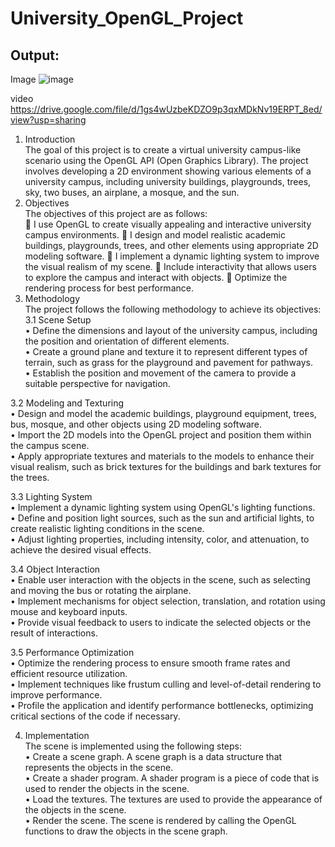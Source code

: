 # University_OpenGL_Project

## Output:
Image
![image](https://github.com/rakib38324/University_OpenGL_Project/assets/108406603/2e359c01-cefe-4f23-889a-c9030615ffaf)

video
https://drive.google.com/file/d/1gs4wUzbeKDZO9p3qxMDkNv19ERPT_8ed/view?usp=sharing
1. Introduction   
The goal of this project is to create a virtual university campus-like scenario using the OpenGL API (Open Graphics Library). The project involves developing a 2D environment showing various elements of a university campus, including university buildings, playgrounds, trees, sky, two buses, an airplane, a mosque, and the sun.   
2. Objectives   
The objectives of this project are as follows:  
	I use OpenGL to create visually appealing and interactive university campus environments.
	I design and model realistic academic buildings, playgrounds, trees, and other elements using appropriate 2D modeling software.
	I implement a dynamic lighting system to improve the visual realism of my scene.
	Include interactivity that allows users to explore the campus and interact with objects.
	Optimize the rendering process for best performance.    
3. Methodology   
The project follows the following methodology to achieve its objectives:  
3.1 Scene Setup  
•	Define the dimensions and layout of the university campus, including the position and orientation of different elements.  
•	Create a ground plane and texture it to represent different types of terrain, such as grass for the playground and pavement for pathways.  
•	Establish the position and movement of the camera to provide a suitable perspective for navigation.  
  
3.2 Modeling and Texturing  
•	Design and model the academic buildings, playground equipment, trees, bus, mosque, and other objects using 2D modeling software.  
•	Import the 2D models into the OpenGL project and position them within the campus scene.  
•	Apply appropriate textures and materials to the models to enhance their visual realism, such as brick textures for the buildings and bark textures for the trees.  
  
  
3.3 Lighting System  
•	Implement a dynamic lighting system using OpenGL's lighting functions.  
•	Define and position light sources, such as the sun and artificial lights, to create realistic lighting conditions in the scene.  
•	Adjust lighting properties, including intensity, color, and attenuation, to achieve the desired visual effects.  
  
3.4 Object Interaction  
•	Enable user interaction with the objects in the scene, such as selecting and moving the bus or rotating the airplane.  
•	Implement mechanisms for object selection, translation, and rotation using mouse and keyboard inputs.  
•	Provide visual feedback to users to indicate the selected objects or the result of interactions.  
  
3.5 Performance Optimization  
•	Optimize the rendering process to ensure smooth frame rates and efficient resource utilization.  
•	Implement techniques like frustum culling and level-of-detail rendering to improve performance.  
•	Profile the application and identify performance bottlenecks, optimizing critical sections of the code if necessary.  
  
4. Implementation  
The scene is implemented using the following steps:  
•	Create a scene graph. A scene graph is a data structure that represents the objects in the scene.  
•	Create a shader program. A shader program is a piece of code that is used to render the objects in the scene.  
•	Load the textures. The textures are used to provide the appearance of the objects in the scene.  
•	Render the scene. The scene is rendered by calling the OpenGL functions to draw the objects in the scene graph.  
